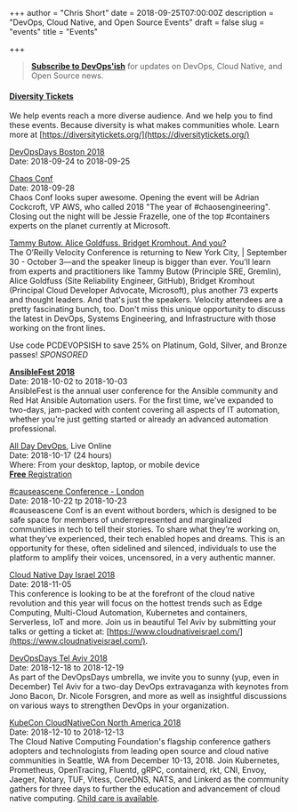 +++
author = "Chris Short"
date = 2018-09-25T07:00:00Z
description = "DevOps, Cloud Native, and Open Source Events"
draft = false
slug = "events"
title = "Events"

+++

> [**Subscribe to DevOps'ish**](https://devopsi.sh/subscribe) for updates on DevOps, Cloud Native, and Open Source news.

#### [**Diversity Tickets**](https://diversitytickets.org/)

We help events reach a more diverse audience. And we help you to find these events. Because diversity is what makes communities whole. Learn more at [https://diversitytickets.org/](https://diversitytickets.org/)

[DevOpsDays Boston 2018](https://www.devopsdays.org/events/2018-boston/welcome/)  
Date: 2018-09-24 to 2018-09-25  

[Chaos Conf](https://chaosconf.splashthat.com/)  
Date: 2018-09-28  
Chaos Conf looks super awesome. Opening the event will be Adrian Cockcroft, VP AWS, who called 2018 "The year of #chaosengineering". Closing out the night will be Jessie Frazelle, one of the top #containers experts on the planet currently at Microsoft.

[Tammy Butow. Alice Goldfuss. Bridget Kromhout. And you?](https://www.oreilly.com/pub/cpc/167269)  
The O’Reilly Velocity Conference is returning to New York City, | September 30 - October 3—and the speaker lineup is bigger than ever. You'll learn from experts and practitioners like Tammy Butow (Principle SRE, Gremlin), Alice Goldfuss (Site Reliability Engineer, GitHub), Bridget Kromhout (Principal Cloud Developer Advocate, Microsoft), plus another 73 experts and thought leaders. And that's just the speakers. Velocity attendees are a pretty fascinating bunch, too. Don't miss this unique opportunity to discuss the latest in DevOps, Systems Engineering, and Infrastructure with those working on the front lines.

Use code PCDEVOPSISH to save 25% on Platinum, Gold, Silver, and Bronze passes! *SPONSORED*

[**AnsibleFest 2018**](https://www.ansible.com/ansiblefest)  
Date: 2018-10-02 to 2018-10-03  
AnsibleFest is the annual user conference for the Ansible community and Red Hat Ansible Automation users. For the first time, we've expanded to two-days, jam-packed with content covering all aspects of IT automation, whether you're just getting started or already an advanced automation professional.

[All Day DevOps](http://www.alldaydevops.com/), Live Online  
Date: 2018-10-17 (24 hours)  
Where: From your desktop, laptop, or mobile device  
[**Free** Registration](https://www.alldaydevops.com/all-day-devops-2018-register)

[\#causeascene Conference - London](https://ti.to/kim.crayton.llc/causeascene-conference-London)  
Date: 2018-10-22 tp 2018-10-23  
\#causeascene Conf is an event without borders, which is designed to be safe space for members of underrepresented and marginalized communities in tech to tell their stories. To share what they’re working on, what they’ve experienced, their tech enabled hopes and dreams. This is an opportunity for these, often sidelined and silenced, individuals to use the platform to amplify their voices, uncensored, in a very authentic manner.

[Cloud Native Day Israel 2018](https://cloudnativeisrael.com)  
Date: 2018-11-05  
This conference is looking to be at the forefront of the cloud native revolution and this year will focus on the hottest trends such as Edge Computing, Multi-Cloud Automation, Kubernetes and containers, Serverless, IoT and more. Join us in beautiful Tel Aviv by submitting your talks or getting a ticket at: [https://www.cloudnativeisrael.com/](https://www.cloudnativeisrael.com/).

[DevOpsDays Tel Aviv 2018](https://www.devopsdays.org/events/2018-tel-aviv/)  
Date: 2018-12-18 to 2018-12-19  
As part of the DevOpsDays umbrella, we invite you to sunny (yup, even in December) Tel Aviv for a two-day DevOps extravaganza with keynotes from Jono Bacon, Dr. Nicole Forsgren, and more as well as insightful discussions on various ways to strengthen DevOps in your organization.

[KubeCon CloudNativeCon North America 2018](https://events.linuxfoundation.org/events/kubecon-cloudnativecon-north-america-2018/)  
Date: 2018-12-10 to 2018-12-13  
The Cloud Native Computing Foundation's flagship conference gathers adopters and technologists from leading open source and cloud native communities in Seattle, WA from December 10-13, 2018. Join Kubernetes, Prometheus, OpenTracing, Fluentd, gRPC, containerd, rkt, CNI, Envoy, Jaeger, Notary, TUF, Vitess, CoreDNS, NATS, and Linkerd as the community gathers for three days to further the education and advancement of cloud native computing. [Child care is available](https://events.linuxfoundation.org/events/kubecon-cloudnativecon-north-america-2018/attend/child-care/).